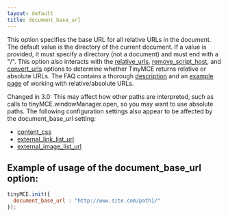 ```yaml
---
layout: default
title: document_base_url
---
```


This option specifies the base URL for all relative URLs in the document. The default value is the directory of the current document. If a value is provided, it must specify a directory (not a document) and must end with a "/". This option also interacts with the [relative_urls](https://www.tiny.cloud/docs-3x/reference/configuration/Configuration3x@relative_urls/), [remove_script_host](https://www.tiny.cloud/docs-3x/reference/configuration/Configuration3x@remove_script_host/), and [convert_urls](https://www.tiny.cloud/docs-3x/reference/configuration/Configuration3x@convert_urls/) options to determine whether TinyMCE returns relative or absolute URLs. The FAQ contains a thorough [description](/extras/TinyMCE3x@TinyMCE_FAQ/) and an [example page](https://www.tiny.cloud/docs/demo/full-featured/) of working with relative/absolute URLs.

Changed in 3.0: This may affect how other paths are interpreted, such as calls to tinyMCE.windowManager.open, so you may want to use absolute paths. The following configuration settings also appear to be affected by the document_base_url setting:

*   [content_css](https://www.tiny.cloud/docs-3x/reference/configuration/Configuration3x@content_css/)
*   [external_link_list_url](https://www.tiny.cloud/docs-3x/reference/configuration/Configuration3x@external_link_list_url/)
*   [external_image_list_url](https://www.tiny.cloud/docs-3x/reference/configuration/Configuration3x@external_image_list_url/)

## Example of usage of the document_base_url option:

```js
tinyMCE.init({
  document_base_url : "http://www.site.com/path1/"
});
```
